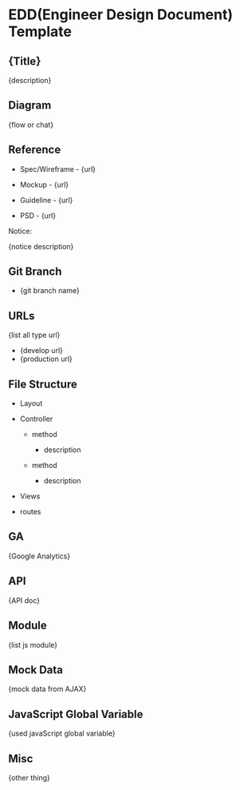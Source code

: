 # EDD(Engineer Design Document) Template

## {Title}

{description}

## Diagram

{flow or chat}

## Reference

* Spec/Wireframe  - {url}

* Mockup  - {url}

* Guideline  - {url}

* PSD  - {url}

Notice:

{notice description}

## Git Branch

* {git branch name}

## URLs

{list all type url}

* {develop url}
* {production url}

## File Structure

* Layout

* Controller

    * method

        * description
    * method

        * description

* Views

* routes

## GA

{Google Analytics}

## API

{API doc}

## Module

{list js module}

## Mock Data

{mock data from AJAX}

## JavaScript Global Variable

{used javaScript global variable}

## Misc

{other thing}
